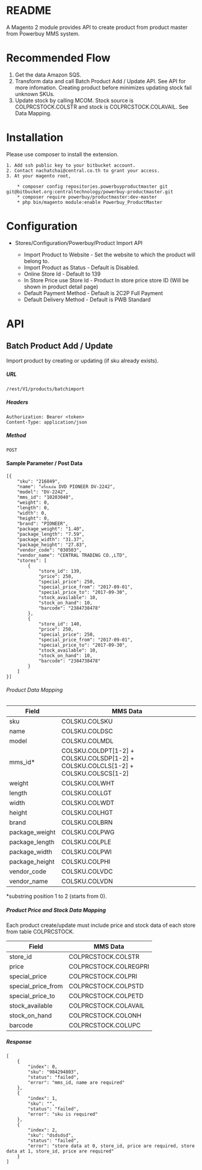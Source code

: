 # README #

A Magento 2 module provides API to create product from product master from Powerbuy MMS system.

# Recommended Flow

1. Get the data Amazon SQS.
2. Transform data and call Batch Product Add / Update API. See API for more infomation. Creating product before minimizes updating stock fail unknown SKUs.
3. Update stock by calling MCOM. Stock source is COLPRCSTOCK.COLSTR and stock is COLPRCSTOCK.COLAVAIL. See Data Mapping.

# Installation

Please use composer to install the extension. 

    1. Add ssh public key to your bitbucket account.
    2. Contact nachatchai@central.co.th to grant your access.
    3. At your magento root, 

        * composer config repositories.powerbuyproductmaster git git@bitbucket.org:centraltechnology/powerbuy-productmaster.git
        * composer require powerbuy/productmaster:dev-master
        * php bin/magento module:enable Powerbuy_ProductMaster


# Configuration

* Stores/Configuration/Powerbuy/Product Import API

    * Import Product to Website - Set the website to which the product will belong to.
    * Import Product as Status - Default is Disabled.
    * Online Store Id - Default to 139 
    * In Store Price use Store Id - Product In store price store ID (Will be shown in product detail page)
    * Default Payment Method - Default is 2C2P Full Payment
    * Default Delivery Method - Default is PWB Standard
       
# API

## Batch Product Add / Update

Import product by creating or updating (if sku already exists).

##### URL
    
    /rest/V1/products/batchimport
    
##### Headers
    Authorization: Bearer <token>
    Content-Type: application/json
    
##### Method
    
    POST
    
#### Sample Parameter / Post Data

    [{
        "sku": "216849",
        "name": "ครื่องเล่น DVD PIONEER DV-2242",
        "model": "DV-2242",
        "mms_id": "10203040",
        "weight": 0,
        "length": 0,
        "width": 0,
        "height": 0,
        "brand": "PIONEER",
        "package_weight": "1.40",
        "package_length": "7.59",
        "package_width": "31.37",
        "package_height": "27.83",
        "vendor_code": "030503",
        "vendor_name": "CENTRAL TRADING CO.,LTD",
        "stores": [
            {
                "store_id": 139,
                "price": 250, 
                "special_price": 250,  
                "special_price_from": "2017-09-01",  
                "special_price_to": "2017-09-30", 
                "stock_available": 10,
                "stock_on_hand": 10, 
                "barcode": "2384738478"
            },
            {
                "store_id": 140,
                "price": 250, 
                "special_price": 250,  
                "special_price_from": "2017-09-01",  
                "special_price_to": "2017-09-30", 
                "stock_available": 10,
                "stock_on_hand": 10, 
                "barcode": "2384738478"
            }
        ]
    }]

###### Product Data Mapping 

| Field | MMS Data |
| ------ | ------ |
| sku | COLSKU.COLSKU |
| name | COLSKU.COLDSC |
| model | COLSKU.COLMDL |
| mms_id* | COLSKU.COLDPT[1-2] + COLSKU.COLSDP[1-2] + COLSKU.COLCLS[1-2] + COLSKU.COLSCS[1-2] |
| weight | COLSKU.COLWHT |
| length | COLSKU.COLLGT |
| width | COLSKU.COLWDT |
| height | COLSKU.COLHGT |
| brand | COLSKU.COLBRN |
| package_weight | COLSKU.COLPWG |
| package_length | COLSKU.COLPLE |
| package_width | COLSKU.COLPWI |
| package_height | COLSKU.COLPHI |
| vendor_code | COLSKU.COLVDC |
| vendor_name | COLSKU.COLVDN |
    
    
*substring position 1 to 2 (starts from 0).
    
##### Product Price and Stock Data Mapping
    
Each product create/update must include price and stock data of each store from table COLPRCSTOCK.

| Field | MMS Data |
| ------ | ------ |
| store_id | COLPRCSTOCK.COLSTR |
| price | COLPRCSTOCK.COLREGPRI |
| special_price | COLPRCSTOCK.COLPRI | 
| special_price_from | COLPRCSTOCK.COLPSTD | 
| special_price_to | COLPRCSTOCK.COLPETD |
| stock_available | COLPRCSTOCK.COLAVAIL |
| stock_on_hand | COLPRCSTOCK.COLONH |
| barcode | COLPRCSTOCK.COLUPC |

    
##### Response

    [
        {
            "index": 0,
            "sku": "984294803",
            "status": "failed",
            "error": "mms_id, name are required"
        },
        {
            "index": 1,
            "sku": "",
            "status": "failed",
            "error": "sku is required"
        },
        {
            "index": 2,
            "sku": "dsdsdsd",
            "status": "failed",
            "error": "store data at 0, store_id, price are required, store data at 1, store_id, price are required"
        }
    ]